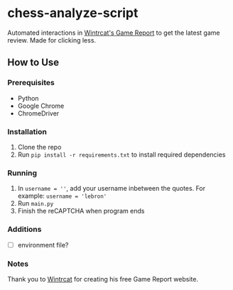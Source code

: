 # chess-analyze-script
 
Automated interactions in [Wintrcat's Game Report](https://chess.wintrcat.uk/) to get the latest game review. Made for clicking less.

## How to Use
### Prerequisites
- Python 
- Google Chrome
- ChromeDriver

### Installation
1. Clone the repo
2. Run `pip install -r requirements.txt` to install required dependencies

### Running 
1. In `username = ''`, add your username inbetween the quotes. For example: `username = 'lebron'`
2. Run `main.py`
3. Finish the reCAPTCHA when program ends

### Additions
- [ ] environment file? 

### Notes
Thank you to [Wintrcat](https://github.com/WintrCat) for creating his free Game Report website.

